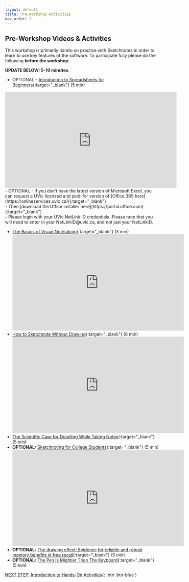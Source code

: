 ```yaml
---
layout: default
title: Pre-Workshop Activities
nav_order: 2
---
```

## Pre-Workshop Videos & Activities
This workshop is primarily hands-on practice with Sketchnotes in order to learn to use key features of the software. To participate fully please do the following **before the workshop**:

**UPDATE BELOW: 5-10 minutes.**<br>
- OPTIONAL - [Introduction to Spreadsheets for Beginners](https://www.youtube.com/watch?v=rJbf-2XXsuY){:target="_blank"} (5 min)<br>
<iframe width="560" height="315" src="https://www.youtube.com/embed/lYzhgMZii3o" title="YouTube video player" frameborder="0" allow="accelerometer; autoplay; clipboard-write; encrypted-media; gyroscope; picture-in-picture" allowfullscreen></iframe>
- OPTIONAL - If you don’t have the latest version of Microsoft Excel, you can request a UVic licensed and paid-for version of [Office 365 here](https://onlineservices.uvic.ca/){:target="_blank"}<br>
            -  Then [download the Office installer here](https://portal.office.com){:target="_blank"}<br>
            -  Please login with your UVic NetLink ID credentials. Please note that you will need to enter in your NetLinkID@uvic.ca, and not just your NetLinkID.

-   [The Basics of Visual Notetaking](https://www.youtube.com/watch?v=gY9KdRfNN9w){:target="_blank"} (3 min)
    <iframe width="560" height="315" src="https://www.youtube.com/embed/gY9KdRfNN9w" title="YouTube video player" frameborder="0" allow="accelerometer; autoplay; clipboard-write; encrypted-media; gyroscope; picture-in-picture" allowfullscreen></iframe>
-   [How to Sketchnote Without Drawing](https://www.youtube.com/watch?v=oNQJReku9Gw){:target="_blank"} (6 min)
    <iframe width="560" height="315" src="https://www.youtube.com/embed/oNQJReku9Gw" title="YouTube video player" frameborder="0" allow="accelerometer; autoplay; clipboard-write; encrypted-media; gyroscope; picture-in-picture" allowfullscreen></iframe>
-   [The Scientific Case for Doodling While Taking Notes](https://qz.com/676557/the-scientific-case-for-doodling-while-taking-notes/){:target="_blank"} (5 min)
-   **OPTIONAL:** [Sketchnoting for College Students](https://www.youtube.com/watch?v=l8qT7zAPcKk){:target="_blank"} (5 min)
    <iframe width="560" height="315" src="https://www.youtube.com/embed/l8qT7zAPcKk" title="YouTube video player" frameborder="0" allow="accelerometer; autoplay; clipboard-write; encrypted-media; gyroscope; picture-in-picture" allowfullscreen></iframe>
-   **OPTIONAL:** [The drawing effect: Evidence for reliable and robust memory benefits in free recall](https://goo.gl/ibZzKU){:target="_blank"} (5 min)
-   **OPTIONAL:** [The Pen Is Mightier Than The Keyboard](https://goo.gl/HqfPQ2){:target="_blank"} (5 min)

[NEXT STEP: Introduction to Hands-On Activities](activities-intro.html){: .btn .btn-blue }
